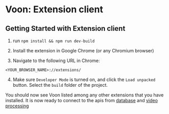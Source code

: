 # Voon: Extension client

## Getting Started with Extension client

1. run `npm install && npm run dev-build`

2. Install the extension in Google Chrome (or any Chromium browser)

3. Navigate to the following URL in Chrome:
```text
<YOUR_BROWSER_NAME>://extensions/
```

4. Make sure `Developer Mode` is turned on, and click the `Load unpacked` button. Select the `build` folder of the project.

You should now see Voon listed among any other extensions that you have installed. It is now ready to connect to the apis from [database]() and [video processing]()  
